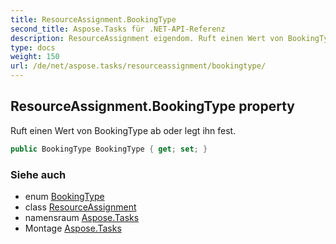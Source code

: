 ```yaml
---
title: ResourceAssignment.BookingType
second_title: Aspose.Tasks für .NET-API-Referenz
description: ResourceAssignment eigendom. Ruft einen Wert von BookingType ab oder legt ihn fest.
type: docs
weight: 150
url: /de/net/aspose.tasks/resourceassignment/bookingtype/
---
```

## ResourceAssignment.BookingType property

Ruft einen Wert von BookingType ab oder legt ihn fest.

```csharp
public BookingType BookingType { get; set; }
```

### Siehe auch

* enum [BookingType](../../bookingtype/)
* class [ResourceAssignment](../)
* namensraum [Aspose.Tasks](../../resourceassignment/)
* Montage [Aspose.Tasks](../../../)



